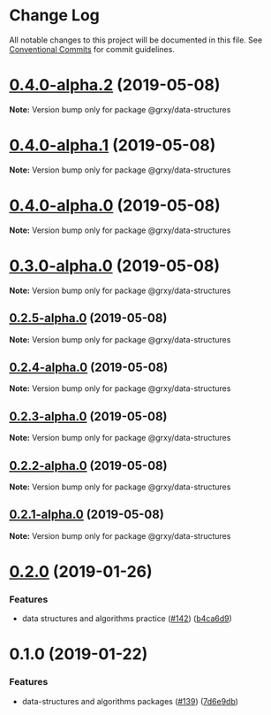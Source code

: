 # Change Log

All notable changes to this project will be documented in this file.
See [Conventional Commits](https://conventionalcommits.org) for commit guidelines.

# [0.4.0-alpha.2](https://github.com/grxy/grxy/compare/@grxy/data-structures@0.4.0-alpha.1...@grxy/data-structures@0.4.0-alpha.2) (2019-05-08)

**Note:** Version bump only for package @grxy/data-structures

# [0.4.0-alpha.1](https://github.com/grxy/grxy/compare/@grxy/data-structures@0.4.0-alpha.0...@grxy/data-structures@0.4.0-alpha.1) (2019-05-08)

**Note:** Version bump only for package @grxy/data-structures

# [0.4.0-alpha.0](https://github.com/grxy/grxy/compare/@grxy/data-structures@0.3.0-alpha.0...@grxy/data-structures@0.4.0-alpha.0) (2019-05-08)

**Note:** Version bump only for package @grxy/data-structures

# [0.3.0-alpha.0](https://github.com/grxy/grxy/compare/@grxy/data-structures@0.2.5-alpha.0...@grxy/data-structures@0.3.0-alpha.0) (2019-05-08)

**Note:** Version bump only for package @grxy/data-structures

## [0.2.5-alpha.0](https://github.com/grxy/grxy/compare/@grxy/data-structures@0.2.4-alpha.0...@grxy/data-structures@0.2.5-alpha.0) (2019-05-08)

**Note:** Version bump only for package @grxy/data-structures

## [0.2.4-alpha.0](https://github.com/grxy/grxy/compare/@grxy/data-structures@0.2.3-alpha.0...@grxy/data-structures@0.2.4-alpha.0) (2019-05-08)

**Note:** Version bump only for package @grxy/data-structures

## [0.2.3-alpha.0](https://github.com/grxy/grxy/compare/@grxy/data-structures@0.2.2-alpha.0...@grxy/data-structures@0.2.3-alpha.0) (2019-05-08)

**Note:** Version bump only for package @grxy/data-structures

## [0.2.2-alpha.0](https://github.com/grxy/grxy/compare/@grxy/data-structures@0.2.1-alpha.0...@grxy/data-structures@0.2.2-alpha.0) (2019-05-08)

**Note:** Version bump only for package @grxy/data-structures

## [0.2.1-alpha.0](https://github.com/grxy/grxy/compare/@grxy/data-structures@0.2.0...@grxy/data-structures@0.2.1-alpha.0) (2019-05-08)

**Note:** Version bump only for package @grxy/data-structures

# [0.2.0](https://github.com/grxy/grxy/compare/@grxy/data-structures@0.1.0...@grxy/data-structures@0.2.0) (2019-01-26)

### Features

-   data structures and algorithms practice ([#142](https://github.com/grxy/grxy/issues/142)) ([b4ca6d9](https://github.com/grxy/grxy/commit/b4ca6d9))

# 0.1.0 (2019-01-22)

### Features

-   data-structures and algorithms packages ([#139](https://github.com/grxy/grxy/issues/139)) ([7d6e9db](https://github.com/grxy/grxy/commit/7d6e9db))
